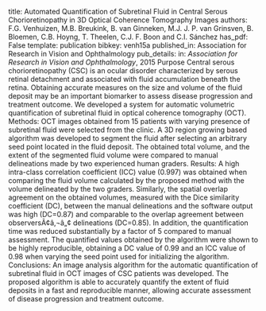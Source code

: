 title: Automated Quantification of Subretinal Fluid in Central Serous Chorioretinopathy in 3D Optical Coherence Tomography Images
authors: F.G. Venhuizen, M.B. Breukink, B. van Ginneken, M.J. J. P. van Grinsven, B. Bloemen, C.B. Hoyng, T. Theelen, C.J. F. Boon and C.I. Sánchez
has_pdf: False
template: publication
bibkey: venh15a
published_in: Association for Research in Vision and Ophthalmology
pub_details: in: <i>Association for Research in Vision and Ophthalmology</i>, 2015
Purpose Central serous chorioretinopathy (CSC) is an ocular disorder characterized by serous retinal detachment and associated with fluid accumulation beneath the retina. Obtaining accurate measures on the size and volume of the fluid deposit may be an important biomarker to assess disease progression and treatment outcome. We developed a system for automatic volumetric quantification of subretinal fluid in optical coherence tomography (OCT). Methods: OCT images obtained from 15 patients with varying presence of subretinal fluid were selected from the clinic. A 3D region growing based algorithm was developed to segment the fluid after selecting an arbitrary seed point located in the fluid deposit. The obtained total volume, and the extent of the segmented fluid volume were compared to manual delineations made by two experienced human graders. Results: A high intra-class correlation coefficient (ICC) value (0.997) was obtained when comparing the fluid volume calculated by the proposed method with the volume delineated by the two graders. Similarly, the spatial overlap agreement on the obtained volumes, measured with the Dice similarity coefficient (DC), between the manual delineations and the software output was high (DC=0.87) and comparable to the overlap agreement between observersÃ¢â‚¬â„¢ delineations (DC=0.85). In addition, the quantification time was reduced substantially by a factor of 5 compared to manual assessment. The quantified values obtained by the algorithm were shown to be highly reproducible, obtaining a DC value of 0.99 and an ICC value of 0.98 when varying the seed point used for initializing the algorithm. Conclusions: An image analysis algorithm for the automatic quantification of subretinal fluid in OCT images of CSC patients was developed. The proposed algorithm is able to accurately quantify the extent of fluid deposits in a fast and reproducible manner, allowing accurate assessment of disease progression and treatment outcome.

